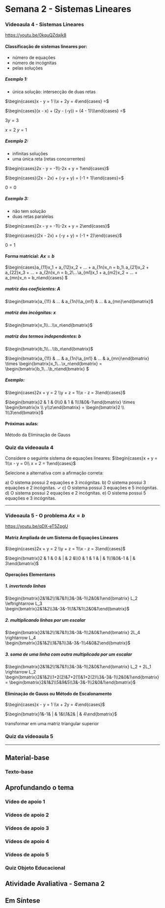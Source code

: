 # Semana 2 - Sistemas Lineares

### Videoaula 4 - Sistemas Lineares
https://youtu.be/0kquQZdajk8

#### Classificação de sistemas lineares por:
- número de equações
- número de incógnitas
- pelas soluções

##### Exemplo 1:
- única solução: intersecção de duas retas

$\begin{cases}x - y = 1 \\x + 2y = 4\end{cases} =$

$\begin{cases}(x - x) + (2y - (-y)) = (4 - 1)\\\end{cases} =$

$3y = 3$

$x = 2$
$y = 1$

##### Exemplo 2: 
- infinitas soluções
- uma única reta (retas concorrentes)

$\begin{cases}2x - y = -1\\-2x + y = 1\end{cases}$

$\begin{cases}(2x - 2x) + (-y + y) = (-1 + 1)\end{cases}=$

$0 = 0$

##### Exemplo 3:
- não tem solução
- duas retas paralelas

$\begin{cases}2x - y = -1\\-2x + y = 2\end{cases}$

$\begin{cases}(2x - 2x) + (-y + y) = (-1 + 2)\end{cases}$

$0 = 1$

#### Forma matricial: $Ax = b$

$\begin{cases}a_{11}x_1 + a_{12}x_2 + ... + a_{1n}x_n = b_1\\ a_{21}x_2 + a_{22}x_3 + ... + a_{2n}x_n = b_2\\...\\a_{m1}x_1 + a_{m2}x_2 + ... + a_{mn}x_n = b_n\end{cases}
$

##### matriz dos coeficientes: $A$
$\begin{bmatrix}a_{11} & ... & a_{1n}\\a_{m1} & ... & a_{mn}\end{bmatrix}$

##### matriz das incógnitas: $x$
$\begin{bmatrix}x_1\\...\\x_n\end{bmatrix}$

##### matriz dos termos independentes: $b$
$\begin{bmatrix}b_1\\...\\b_n\end{bmatrix}$

$\begin{bmatrix}a_{11} & ... & a_{1n}\\a_{m1} & ... & a_{mn}\end{bmatrix} \times \begin{bmatrix}x_1\\...\\x_n\end{bmatrix} = \begin{bmatrix}b_1\\...\\b_n\end{bmatrix} $

##### Exemplo:
$\begin{cases}2x + y = 2 \\y + z = 1\\x - z = 3\end{cases}$

$\begin{bmatrix}2 & 1 & 0\\0 & 1 & 1\\1&0&-1\end{bmatrix} \times \begin{bmatrix}x \\ y\\z\end{bmatrix} = \begin{bmatrix}2 \\ 1\\3\end{bmatrix}$

#### Próximas aulas:
Método da Eliminação de Gauss


### Quiz da videoaula 4

Considere o seguinte sistema de equações lineares: 
$\begin{cases}x + y = 1\\x - y = 0\\ x + 2 = 1\end{cases}$

Selecione a alternativa com a afirmação correta:

a) O sistema possui 2 equações e 3 incógnitas.
b) O sistema possui 3 equações e 2 incógnitas. &check;
c) O sistema possui 3 equações e 5 incógnitas.
d) O sistema possui 2 equações e 2 incógnitas. 
e) O sistema possui 5 equações e 3 incógnitas.

---

### Videoaula 5 - O problema $Ax = b$
https://youtu.be/qDX-eT5ZpgU

#### Matriz Ampliada de um Sistema de Equações Lineares
$\begin{cases}2x + y = 2 \\y + z = 1\\x - z = 3\end{cases}$

$\begin{bmatrix}2 & 1 & 0 & | & 2 &\\0 & 1 & 1 & | & 1\\1&0&-1 & | & 3\end{bmatrix}$

#### Operações Elementares
##### 1. invertendo linhas
$\begin{bmatrix}2&1&2\\1&7&1\\3&-3&-1\\2&0&1\end{bmatrix}  L_2 \leftrightarrow L_3 \begin{bmatrix}2&1&2\\3&-3&-1\\1&7&1\\2&0&1\end{bmatrix}$

##### 2. multiplicando linhas por um escalar
$\begin{bmatrix}2&1&2\\1&7&1\\3&-3&-1\\2&0&1\end{bmatrix}  2L_4 \rightarrow L_4 \begin{bmatrix}2&1&2\\1&7&1\\3&-3&-1\\4&0&2\end{bmatrix}$

##### 3. soma de uma linha com outra multiplicada por um escalar
$\begin{bmatrix}2&1&2\\1&7&1\\3&-3&-1\\2&0&1\end{bmatrix} L_2 + 2L_1 \rightarrow L_2 \begin{bmatrix}2&1&2\\1+2(2)&7+2(1)&1+2(2)\\3&-3&-1\\2&0&1\end{bmatrix}= \begin{bmatrix}2&1&2\\5&9&5\\3&-3&-1\\2&0&1\end{bmatrix}$

#### Eliminação de Gauss ou Método de Escalonamento
$\begin{cases}x - y = 1 \\x + 2y = 4\end{cases}$

$\begin{bmatrix}1&-1& | & 1&\\1&2& | & 4\end{bmatrix}$

transformar em uma matriz triangular superior


### Quiz da videoaula 5

---

## Material-base
### Texto-base

## Aprofundando o tema
### Vídeo de apoio 1
### Vídeos de apoio 2
### Vídeos de apoio 3
### Vídeos de apoio 4
### Vídeos de apoio 5
### Quiz Objeto Educacional

## Atividade Avaliativa - Semana 2

## Em Síntese